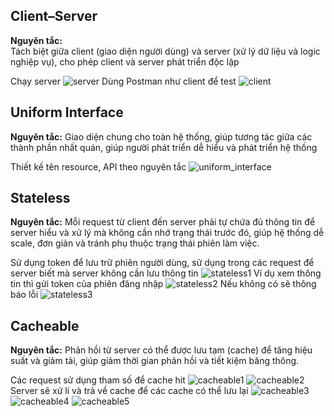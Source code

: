 ## Client–Server
**Nguyên tắc:**  
Tách biệt giữa client (giao diện người dùng) và server (xử lý dữ liệu và logic nghiệp vụ), cho phép client và server phát triển độc lập

Chạy server
![server](lesson2/static/demo/server.jpg)
Dùng Postman như client để test
![client](lesson2/static/demo/client.jpg)

## Uniform Interface
**Nguyên tắc:** 
Giao diện chung cho toàn hệ thống, giúp tương tác giữa các thành phần nhất quán, giúp người phát triển dễ hiểu và phát triển hệ thống

Thiết kế tên resource, API theo nguyên tắc
![uniform_interface](lesson2/static/demo/uniform_interface.jpg)

## Stateless
**Nguyên tắc:**
Mỗi request từ client đến server phải tự chứa đủ thông tin để server hiểu và xử lý mà không cần nhớ trạng thái trước đó, giúp hệ thống dễ scale, đơn giản và tránh phụ thuộc trạng thái phiên làm việc.

Sử dụng token để lưu trữ phiên người dùng, sử dụng trong các request để server biết mà server không cần lưu thông tin
![stateless1](lesson2/static/demo/stateless1.jpg)
Ví dụ xem thông tin thì gửi token của phiên đăng nhập
![stateless2](lesson2/static/demo/stateless2.jpg)
Nếu không có sẽ thông báo lỗi
![stateless3](lesson2/static/demo/stateless3.jpg)


## Cacheable
**Nguyên tắc:**
Phản hồi từ server có thể được lưu tạm (cache) để tăng hiệu suất và giảm tải, giúp giảm thời gian phản hồi và tiết kiệm băng thông.

Các request sử dụng tham số để cache hit
![cacheable1](lesson2/static/demo/cacheable1.jpg)
![cacheable2](lesson2/static/demo/cacheable2.jpg)
Server sẽ xử lí và trả về cache để các cache có thể lưu lại
![cacheable3](lesson2/static/demo/cacheable3.jpg)
![cacheable4](lesson2/static/demo/cacheable4.jpg)
![cacheable5](lesson2/static/demo/cacheable5.jpg)
